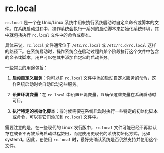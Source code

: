 # rc.local

`rc.local` 是一个在 Unix/Linux 系统中用来执行系统启动时自定义命令或脚本的文件。在系统启动过程中，操作系统会执行一系列的启动脚本来初始化系统环境，其中就包括执行 `rc.local` 文件中的命令或脚本。

具体来说，`rc.local` 文件通常位于 `/etc/rc.local` 或 `/etc/rc.d/rc.local` 这样的路径下。在系统启动时，操作系统会在启动过程的某个阶段执行这个文件中包含的命令或脚本，用户可以在其中添加自定义的启动任务。

一些常见的用途包括：

1. **启动自定义服务**：你可以在 `rc.local` 文件中添加启动自定义服务的命令，这样系统启动时会自动启动这些服务。

2. **设置环境变量**：在 `rc.local` 中设置环境变量，以确保这些变量在系统启动时可用。

3. **执行特定的初始化脚本**：有时候需要在系统启动时执行一些特定的初始化脚本或命令，可以将它们添加到 `rc.local` 文件中。

需要注意的是，在一些现代的 Linux 发行版中，`rc.local` 文件可能已经不再默认存在或者不再被系统启动过程使用，而是使用更现代的系统初始化方式，比如 systemd。因此，在使用 `rc.local` 时，最好先确认系统是否仍然支持并使用这个文件。